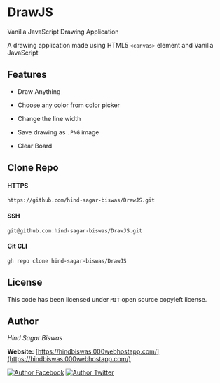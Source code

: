 # DrawJS
Vanilla JavaScript Drawing Application

A drawing application made using HTML5 `<canvas>` element and Vanilla JavaScript

## Features

* Draw Anything

* Choose any color from color picker

* Change the line width

* Save drawing as `.PNG` image

* Clear Board

## Clone Repo

#### HTTPS

```
https://github.com/hind-sagar-biswas/DrawJS.git
```

#### SSH

```
git@github.com:hind-sagar-biswas/DrawJS.git
```

#### Git CLI

```
gh repo clone hind-sagar-biswas/DrawJS
```
## License

This code has been licensed under `MIT` open source copyleft license. 

## Author

*Hind Sagar Biswas*

**Website:** [https://hindbiswas.000webhostapp.com/](https://hindbiswas.000webhostapp.com/)

[![Author Facebook](https://img.shields.io/static/v1?label=facebook&message=hindsagar.biswas&style=social&logo=facebook)](https://m.facebook.com/hindsagar.biswas)
[![Author Twitter](https://img.shields.io/static/v1?label=twitter&message=@hind_biswas&style=social&logo=twitter)](https://twitter.com/hind_biswas)
